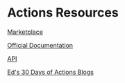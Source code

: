 # Actions Resources

[Marketplace](https://github.com/marketplace?type=actions)

[Official Documentation](https://help.github.com/en/actions/automating-your-workflow-with-github-actions)

[API](https://developer.github.com/v3/actions/)

[Ed's 30 Days of Actions Blogs](https://www.edwardthomson.com/blog/github_actions_advent_calendar.html)

